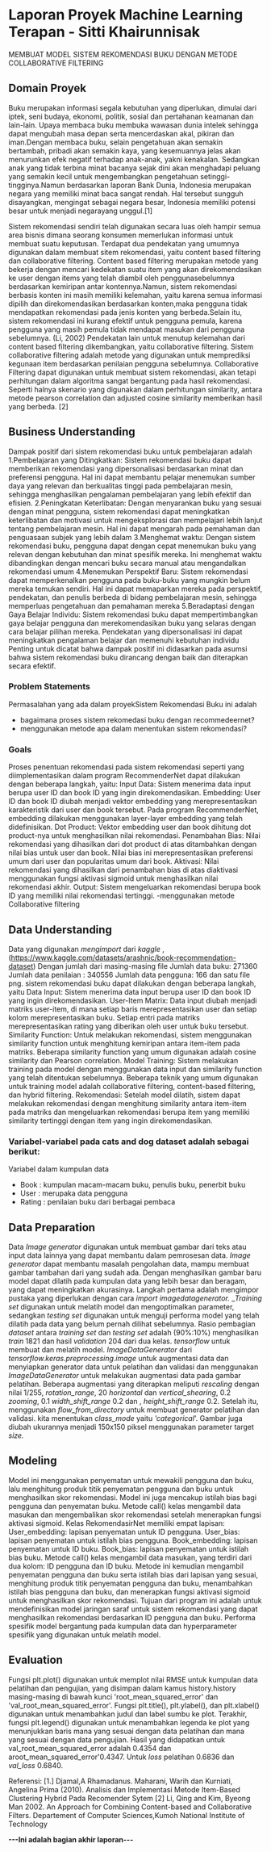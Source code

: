 # Laporan Proyek Machine Learning Terapan - Sitti Khairunnisak
MEMBUAT MODEL SISTEM REKOMENDASI BUKU DENGAN METODE COLLABORATIVE FILTERING

## Domain Proyek
Buku merupakan informasi segala kebutuhan yang diperlukan, dimulai dari iptek, seni budaya, ekonomi, politik, sosial dan pertahanan keamanan dan lain-lain. Upaya membaca buku membuka wawasan dunia intelek sehingga dapat mengubah masa depan serta mencerdaskan akal, pikiran dan iman.Dengan membaca buku, selain pengetahuan akan semakin bertambah, pribadi akan semakin   kaya, yang kesemuannya jelas akan menurunkan efek negatif terhadap anak-anak, yakni kenakalan. Sedangkan anak yang tidak terbina minat bacanya sejak  dini  akan menghadapi  peluang  yang  semakin kecil untuk    mengembangkan    pengetahuan setinggi-tingginya.Namun berdasarkan laporan Bank Dunia, Indonesia merupakan negara yang memiliki minat baca sangat rendah. Hal tersebut sungguh disayangkan, mengingat sebagai negara besar, Indonesia memiliki potensi besar untuk menjadi negarayang unggul.[1]

Sistem rekomendasi sendiri telah digunakan secara luas oleh hampir semua area bisnis dimana seorang konsumen memerlukan informasi untuk membuat suatu keputusan. Terdapat dua pendekatan  yang umumnya digunakan dalam membuat sitem rekomendasi, yaitu content based filtering dan collaborative filtering. Content   based filtering merupakan metode yang bekerja dengan  mencari kedekatan suatu item yang akan direkomendasikan ke user dengan items yang  telah  diambil  oleh penggunasebelumnya berdasarkan kemiripan antar kontennya.Namun, sistem  rekomendasi berbasis  konten  ini masih  memiliki  kelemahan,  yaitu  karena semua informasi dipilih dan direkomendasikan berdasarkan   konten,maka    pengguna    tidak    mendapatkan rekomendasi pada jenis konten yang berbeda.Selain itu, sistem rekomendasi ini kurang efektif untuk pengguna pemula, karena  pengguna yang masih pemula tidak mendapat masukan dari pengguna sebelumnya. (Li, 2002) 
Pendekatan  lain  untuk  menutup kelemahan  dari content  based  filtering dikembangkan, yaitu collaborative filtering. Sistem collaborative filtering adalah metode yang digunakan   untuk memprediksi kegunaan item berdasarkan penilaian pengguna sebelumnya. Collaborative Filtering dapat digunakan untuk membuat sistem rekomendasi, akan tetapi perhitungan dalam algoritma sangat bergantung pada hasil rekomendasi. Seperti halnya skenario yang digunakan dalam perhitungan similarity, antara metode pearson correlation dan adjusted cosine similarity memberikan hasil yang berbeda. [2]

## Business Understanding
Dampak positif dari sistem rekomendasi buku untuk pembelajaran adalah
1.Pembelajaran yang Ditingkatkan: Sistem rekomendasi buku dapat memberikan rekomendasi yang dipersonalisasi berdasarkan minat dan preferensi pengguna. Hal ini dapat membantu pelajar menemukan sumber daya yang relevan dan berkualitas tinggi pada pembelajaran mesin, sehingga menghasilkan pengalaman pembelajaran yang lebih efektif dan efisien.
2.Peningkatan Keterlibatan: Dengan menyarankan buku yang sesuai dengan minat pengguna, sistem rekomendasi dapat meningkatkan keterlibatan dan motivasi untuk mengeksplorasi dan mempelajari lebih lanjut tentang pembelajaran mesin. Hal ini dapat mengarah pada pemahaman dan penguasaan subjek yang lebih dalam
3.Menghemat waktu: Dengan sistem rekomendasi buku, pengguna dapat dengan cepat menemukan buku yang relevan dengan kebutuhan dan minat spesifik mereka. Ini menghemat waktu dibandingkan dengan mencari buku secara manual atau mengandalkan rekomendasi umum
4.Menemukan Perspektif Baru: Sistem rekomendasi dapat memperkenalkan pengguna pada buku-buku yang mungkin belum mereka temukan sendiri. Hal ini dapat memaparkan mereka pada perspektif, pendekatan, dan penulis berbeda di bidang pembelajaran mesin, sehingga memperluas pengetahuan dan pemahaman mereka
5.Beradaptasi dengan Gaya Belajar Individu: Sistem rekomendasi buku dapat mempertimbangkan gaya belajar pengguna dan merekomendasikan buku yang selaras dengan cara belajar pilihan mereka. Pendekatan yang dipersonalisasi ini dapat meningkatkan pengalaman belajar dan memenuhi kebutuhan individu
Penting untuk dicatat bahwa dampak positif ini didasarkan pada asumsi bahwa sistem rekomendasi buku dirancang dengan baik dan diterapkan secara efektif.

### Problem Statements
Permasalahan yang ada dalam proyekSistem Rekomendasi Buku ini adalah
- bagaimana proses sistem rekomedasi buku dengan recommedeernet?
- menggunakan metode apa dalam menentukan sistem rekomendasi?

### Goals
Proses penentuan rekomendasi pada sistem rekomendasi seperti yang diimplementasikan dalam program RecommenderNet dapat dilakukan dengan beberapa langkah, yaitu:
Input Data: Sistem menerima data input berupa user ID dan book ID yang ingin direkomendasikan.
Embedding: User ID dan book ID diubah menjadi vektor embedding yang merepresentasikan karakteristik dari user dan book tersebut. Pada program RecommenderNet, embedding dilakukan menggunakan layer-layer embedding yang telah didefinisikan.
Dot Product: Vektor embedding user dan book dihitung dot product-nya untuk menghasilkan nilai rekomendasi.
Penambahan Bias: Nilai rekomendasi yang dihasilkan dari dot product di atas ditambahkan dengan nilai bias untuk user dan book. Nilai bias ini merepresentasikan preferensi umum dari user dan popularitas umum dari book.
Aktivasi: Nilai rekomendasi yang dihasilkan dari penambahan bias di atas diaktivasi menggunakan fungsi aktivasi sigmoid untuk menghasilkan nilai rekomendasi akhir.
Output: Sistem mengeluarkan rekomendasi berupa book ID yang memiliki nilai rekomendasi tertinggi.
-menggunakan metode Collaborative filtering

## Data Understanding
Data yang digunakan _mengimport_ dari _kaggle_ , (https://www.kaggle.com/datasets/arashnic/book-recommendation-dataset)
Dengan jumlah dari masing-masing file
Jumlah data buku:  271360
Jumlah data penilaian :  340556
Jumlah data pengguna:  166 dan satu file png.
sistem rekomendasi buku dapat dilakukan dengan beberapa langkah, yaitu
Data Input: Sistem menerima data input berupa user ID dan book ID yang ingin direkomendasikan.
User-Item Matrix: Data input diubah menjadi matriks user-item, di mana setiap baris merepresentasikan user dan setiap kolom merepresentasikan buku. Setiap entri pada matriks merepresentasikan rating yang diberikan oleh user untuk buku tersebut.
Similarity Function: Untuk melakukan rekomendasi, sistem menggunakan similarity function untuk menghitung kemiripan antara item-item pada matriks. Beberapa similarity function yang umum digunakan adalah cosine similarity dan Pearson correlation.
Model Training: Sistem melakukan training pada model dengan menggunakan data input dan similarity function yang telah ditentukan sebelumnya. Beberapa teknik yang umum digunakan untuk training model adalah collaborative filtering, content-based filtering, dan hybrid filtering.
Rekomendasi: Setelah model dilatih, sistem dapat melakukan rekomendasi dengan menghitung similarity antara item-item pada matriks dan mengeluarkan rekomendasi berupa item yang memiliki similarity tertinggi dengan item yang ingin direkomendasikan.

### Variabel-variabel pada cats and dog dataset adalah sebagai berikut:
Variabel dalam kumpulan data 
- Book : kumpulan macam-macam buku, penulis buku, penerbit buku
- User : merupaka data pengguna
- Rating : penilaian buku dari berbagai pembaca 

## Data Preparation
Data _Image generator_ digunakan untuk membuat gambar dari teks atau input data lainnya yang dapat membantu dalam pemrosesan data. _Image generator_ dapat membantu masalah pengolahan data, mampu membuat gambar tambahan dari yang sudah ada. Dengan menghasilkan gambar baru model dapat dilatih pada kumpulan data yang lebih besar dan beragam, yang dapat meningkatkan akurasinya. Langkah pertama adalah mengimpor pustaka yang diperlukan dengan cara _import_ _imagedatagenerator._
__Training set_ digunakan untuk melatih model dan mengoptimalkan parameter, sedangkan _testing set_ digunakan untuk menguji performa model yang telah dilatih pada data yang belum pernah dilihat sebelumnya. Rasio pembagian _dataset_ antara _training set_ dan _testing set_ adalah (90%:10%) menghasilkan _train_ 1821 dan hasil _validation_ 204 dari dua kelas.
_tensorflow_ untuk membuat dan melatih model.
_ImageDataGenerator_ dari _tensorflow.keras.preprocessing.image_ untuk augmentasi data dan menyiapkan generator data untuk pelatihan dan validasi dan menggunakan _ImageDataGenerator_ untuk melakukan augmentasi data pada gambar pelatihan. Beberapa augmentasi yang diterapkan meliputi _rescaling_ dengan nilai 1/255, _rotation_range_, 20 _horizontal_ dan _vertical_shearing_, 0.2 _zooming_, 0.1 
_width_shift_range_ 0.2 dan , _height_shift_range_ 0.2. Setelah itu, menggunakan _flow_from_directory_ untuk membuat generator pelatihan dan validasi. kita menentukan _class_mode_ yaitu _'categorical_'. Gambar juga diubah ukurannya menjadi 150x150 piksel menggunakan parameter target _size._
 
## Modeling
Model ini menggunakan penyematan untuk mewakili pengguna dan buku, lalu menghitung produk titik penyematan pengguna dan buku untuk menghasilkan skor rekomendasi. Model ini juga mencakup istilah bias bagi pengguna dan penyematan buku. 
Metode call() kelas mengambil data masukan dan mengembalikan skor rekomendasi setelah menerapkan fungsi aktivasi sigmoid.
Kelas RekomendasirNet memiliki empat lapisan:
User_embedding: lapisan penyematan untuk ID pengguna.
User_bias: lapisan penyematan untuk istilah bias pengguna.
Book_embedding: lapisan penyematan untuk ID buku.
Book_bias: lapisan penyematan untuk istilah bias buku.
Metode call() kelas mengambil data masukan, yang terdiri dari dua kolom: ID pengguna dan ID buku. Metode ini kemudian mengambil penyematan pengguna dan buku serta istilah bias dari lapisan yang sesuai, menghitung produk titik penyematan pengguna dan buku, menambahkan istilah bias pengguna dan buku, dan menerapkan fungsi aktivasi sigmoid untuk menghasilkan skor rekomendasi.
Tujuan dari program ini adalah untuk mendefinisikan model jaringan saraf untuk sistem rekomendasi yang dapat menghasilkan rekomendasi berdasarkan ID pengguna dan buku. Performa spesifik model bergantung pada kumpulan data dan hyperparameter spesifik yang digunakan untuk melatih model.

## Evaluation
Fungsi plt.plot() digunakan untuk memplot nilai RMSE untuk kumpulan data pelatihan dan pengujian, yang disimpan dalam kamus history.history masing-masing di bawah kunci 'root_mean_squared_error' dan 'val_root_mean_squared_error'. 
Fungsi plt.title(), plt.ylabel(), dan plt.xlabel() digunakan untuk menambahkan judul dan label sumbu ke plot. 
Terakhir, fungsi plt.legend() digunakan untuk menambahkan legenda ke plot yang menunjukkan baris mana yang sesuai dengan data pelatihan dan mana yang sesuai dengan data pengujian.
Hasil yang didapatkan untuk val_root_mean_squared_error adalah 0.4354 dan aroot_mean_squared_error'0.4347.
Untuk _loss_ pelatihan 0.6836  dan _val_loss_ 0.6840.

Referensi: [1.] Djamal,A Rhamadanus. Maharani, Warih dan Kurniati, Angelina Prima (2010). Analisis dan Implementasi Metode Item-Based Clustering Hybrid Pada Recomender Sytem 
[2] Li, Qing  and  Kim, Byeong  Man  2002. An Approach for Combining Content-based  and  Collaborative Filters. Departement of Computer Sciences,Kumoh National Institute of Technology


**---Ini adalah bagian akhir laporan---**
